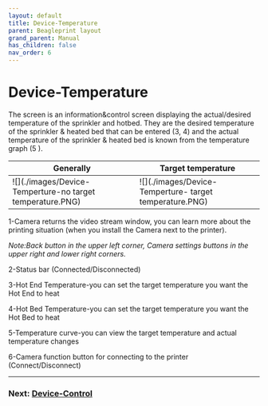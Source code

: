```yaml
---
layout: default
title: Device-Temperature
parent: Beagleprint layout
grand_parent: Manual
has_children: false
nav_order: 6
---
```


# Device-Temperature

The screen is an information&control screen displaying the actual/desired temperature of the sprinkler and hotbed. They are the desired temperature of the sprinkler & heated bed that can be entered (3, 4) and the actual temperature of the sprinkler & heated bed is known from the temperature graph (5 ).

|Generally|Target temperature|
|-|-|
|![](./images/Device-Temperture-no target temperature.PNG)|![](./images/Device-Temperture- target temperature.PNG)|

1-Camera returns the video stream window, you can learn more about the printing situation (when you install the Camera next to the printer).

_Note:Back button in the upper left corner, Camera settings buttons in the upper right and lower right corners._

2-Status bar (Connected/Disconnected)

3-Hot End Temperature-you can set the target temperature you want the Hot End to heat

4-Hot Bed Temperature-you can set the target temperature you want the Hot Bed to heat

5-Temperature curve-you can view the target temperature and actual temperature changes

6-Camera function button for connecting to the printer (Connect/Disconnect)

---
### Next: [Device-Control](./Beagleprint%20Device%20Control.md)
